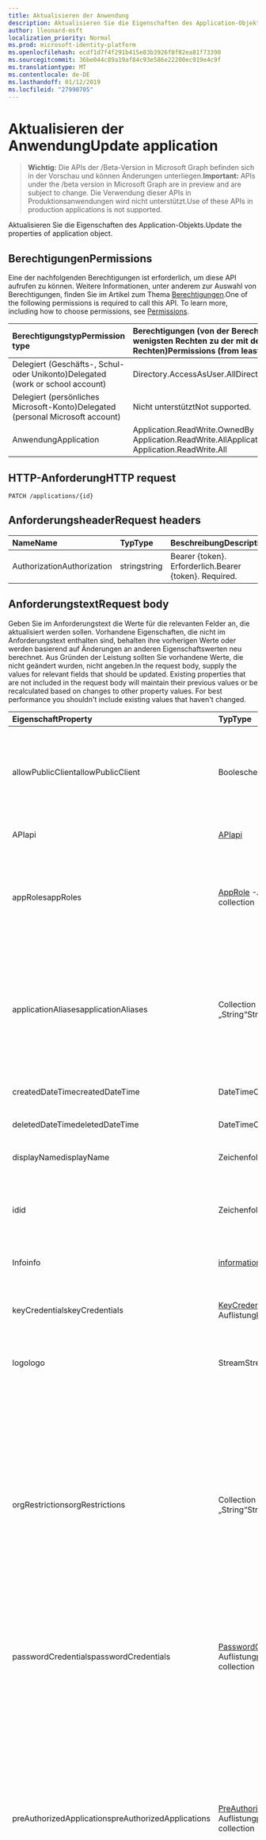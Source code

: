 ```yaml
---
title: Aktualisieren der Anwendung
description: Aktualisieren Sie die Eigenschaften des Application-Objekts.
author: lleonard-msft
localization_priority: Normal
ms.prod: microsoft-identity-platform
ms.openlocfilehash: ecdf1d7f4f291b415e83b3926f8f82ea81f73390
ms.sourcegitcommit: 36be044c89a19af84c93e586e22200ec919e4c9f
ms.translationtype: MT
ms.contentlocale: de-DE
ms.lasthandoff: 01/12/2019
ms.locfileid: "27990705"
---
```

# <a name="update-application"></a><span data-ttu-id="3a570-103">Aktualisieren der Anwendung</span><span class="sxs-lookup"><span data-stu-id="3a570-103">Update application</span></span>

> <span data-ttu-id="3a570-104">**Wichtig:** Die APIs der /Beta-Version in Microsoft Graph befinden sich in der Vorschau und können Änderungen unterliegen.</span><span class="sxs-lookup"><span data-stu-id="3a570-104">**Important:** APIs under the /beta version in Microsoft Graph are in preview and are subject to change.</span></span> <span data-ttu-id="3a570-105">Die Verwendung dieser APIs in Produktionsanwendungen wird nicht unterstützt.</span><span class="sxs-lookup"><span data-stu-id="3a570-105">Use of these APIs in production applications is not supported.</span></span>

<span data-ttu-id="3a570-106">Aktualisieren Sie die Eigenschaften des Application-Objekts.</span><span class="sxs-lookup"><span data-stu-id="3a570-106">Update the properties of application object.</span></span>
## <a name="permissions"></a><span data-ttu-id="3a570-107">Berechtigungen</span><span class="sxs-lookup"><span data-stu-id="3a570-107">Permissions</span></span>
<span data-ttu-id="3a570-p102">Eine der nachfolgenden Berechtigungen ist erforderlich, um diese API aufrufen zu können. Weitere Informationen, unter anderem zur Auswahl von Berechtigungen, finden Sie im Artikel zum Thema [Berechtigungen](/graph/permissions-reference).</span><span class="sxs-lookup"><span data-stu-id="3a570-p102">One of the following permissions is required to call this API. To learn more, including how to choose permissions, see [Permissions](/graph/permissions-reference).</span></span>


|<span data-ttu-id="3a570-110">Berechtigungstyp</span><span class="sxs-lookup"><span data-stu-id="3a570-110">Permission type</span></span>      | <span data-ttu-id="3a570-111">Berechtigungen (von der Berechtigung mit den wenigsten Rechten zu der mit den meisten Rechten)</span><span class="sxs-lookup"><span data-stu-id="3a570-111">Permissions (from least to most privileged)</span></span>              |
|:--------------------|:---------------------------------------------------------|
|<span data-ttu-id="3a570-112">Delegiert (Geschäfts-, Schul- oder Unikonto)</span><span class="sxs-lookup"><span data-stu-id="3a570-112">Delegated (work or school account)</span></span> |  <span data-ttu-id="3a570-113">Directory.AccessAsUser.All</span><span class="sxs-lookup"><span data-stu-id="3a570-113">Directory.AccessAsUser.All</span></span>    |
|<span data-ttu-id="3a570-114">Delegiert (persönliches Microsoft-Konto)</span><span class="sxs-lookup"><span data-stu-id="3a570-114">Delegated (personal Microsoft account)</span></span> | <span data-ttu-id="3a570-115">Nicht unterstützt</span><span class="sxs-lookup"><span data-stu-id="3a570-115">Not supported.</span></span>    |
|<span data-ttu-id="3a570-116">Anwendung</span><span class="sxs-lookup"><span data-stu-id="3a570-116">Application</span></span> | <span data-ttu-id="3a570-117">Application.ReadWrite.OwnedBy Application.ReadWrite.All</span><span class="sxs-lookup"><span data-stu-id="3a570-117">Application.ReadWrite.OwnedBy, Application.ReadWrite.All</span></span> |

## <a name="http-request"></a><span data-ttu-id="3a570-118">HTTP-Anforderung</span><span class="sxs-lookup"><span data-stu-id="3a570-118">HTTP request</span></span>
<!-- { "blockType": "ignored" } -->
```http
PATCH /applications/{id}
```
## <a name="request-headers"></a><span data-ttu-id="3a570-119">Anforderungsheader</span><span class="sxs-lookup"><span data-stu-id="3a570-119">Request headers</span></span>
| <span data-ttu-id="3a570-120">Name</span><span class="sxs-lookup"><span data-stu-id="3a570-120">Name</span></span>       | <span data-ttu-id="3a570-121">Typ</span><span class="sxs-lookup"><span data-stu-id="3a570-121">Type</span></span> | <span data-ttu-id="3a570-122">Beschreibung</span><span class="sxs-lookup"><span data-stu-id="3a570-122">Description</span></span>|
|:-----------|:------|:----------|
| <span data-ttu-id="3a570-123">Authorization</span><span class="sxs-lookup"><span data-stu-id="3a570-123">Authorization</span></span>  | <span data-ttu-id="3a570-124">string</span><span class="sxs-lookup"><span data-stu-id="3a570-124">string</span></span>  | <span data-ttu-id="3a570-p103">Bearer {token}. Erforderlich.</span><span class="sxs-lookup"><span data-stu-id="3a570-p103">Bearer {token}. Required.</span></span>  |

## <a name="request-body"></a><span data-ttu-id="3a570-127">Anforderungstext</span><span class="sxs-lookup"><span data-stu-id="3a570-127">Request body</span></span>
<span data-ttu-id="3a570-p104">Geben Sie im Anforderungstext die Werte für die relevanten Felder an, die aktualisiert werden sollen. Vorhandene Eigenschaften, die nicht im Anforderungstext enthalten sind, behalten ihre vorherigen Werte oder werden basierend auf Änderungen an anderen Eigenschaftswerten neu berechnet. Aus Gründen der Leistung sollten Sie vorhandene Werte, die nicht geändert wurden, nicht angeben.</span><span class="sxs-lookup"><span data-stu-id="3a570-p104">In the request body, supply the values for relevant fields that should be updated. Existing properties that are not included in the request body will maintain their previous values or be recalculated based on changes to other property values. For best performance you shouldn't include existing values that haven't changed.</span></span>

| <span data-ttu-id="3a570-131">Eigenschaft</span><span class="sxs-lookup"><span data-stu-id="3a570-131">Property</span></span>     | <span data-ttu-id="3a570-132">Typ</span><span class="sxs-lookup"><span data-stu-id="3a570-132">Type</span></span>   |<span data-ttu-id="3a570-133">Beschreibung</span><span class="sxs-lookup"><span data-stu-id="3a570-133">Description</span></span>|
|:---------------|:--------|:----------|
|<span data-ttu-id="3a570-134">allowPublicClient</span><span class="sxs-lookup"><span data-stu-id="3a570-134">allowPublicClient</span></span>|<span data-ttu-id="3a570-135">Boolescher Wert</span><span class="sxs-lookup"><span data-stu-id="3a570-135">Boolean</span></span>| <span data-ttu-id="3a570-136">Gibt an, ob die Anwendung als öffentliche Client fungieren kann.</span><span class="sxs-lookup"><span data-stu-id="3a570-136">Specifies if the application can act as a public client.</span></span> <span data-ttu-id="3a570-137">Beispielsweise eine installierte Anwendung, die auf einem mobilen Gerät ausgeführt.</span><span class="sxs-lookup"><span data-stu-id="3a570-137">For example,  an installed application running on a mobile device.</span></span> <span data-ttu-id="3a570-138">Der Standardwert lautet *False*.</span><span class="sxs-lookup"><span data-stu-id="3a570-138">Default value is *false*.</span></span> |
|<span data-ttu-id="3a570-139">API</span><span class="sxs-lookup"><span data-stu-id="3a570-139">api</span></span>|[<span data-ttu-id="3a570-140">API</span><span class="sxs-lookup"><span data-stu-id="3a570-140">api</span></span>](../resources/api.md)| <span data-ttu-id="3a570-141">Gibt die Einstellungen für eine API-Anwendung.</span><span class="sxs-lookup"><span data-stu-id="3a570-141">Specifies settings for an API application.</span></span> |
|<span data-ttu-id="3a570-142">appRoles</span><span class="sxs-lookup"><span data-stu-id="3a570-142">appRoles</span></span>|<span data-ttu-id="3a570-143">[AppRole](../resources/approle.md) -Auflistung</span><span class="sxs-lookup"><span data-stu-id="3a570-143">[appRole](../resources/approle.md) collection</span></span>|<span data-ttu-id="3a570-144">Die Auflistung der Anwendungsrollen, die eine Anwendung deklarieren kann.</span><span class="sxs-lookup"><span data-stu-id="3a570-144">The collection of application roles that an application may declare.</span></span> <span data-ttu-id="3a570-145">Diese Funktionen können Benutzer, Gruppen oder Dienstprinzipale zugewiesen werden.</span><span class="sxs-lookup"><span data-stu-id="3a570-145">These roles can be assigned to users, groups, or service principals.</span></span> <span data-ttu-id="3a570-146">Lässt keine Nullwerte zu.</span><span class="sxs-lookup"><span data-stu-id="3a570-146">Not nullable.</span></span>|
|<span data-ttu-id="3a570-147">applicationAliases</span><span class="sxs-lookup"><span data-stu-id="3a570-147">applicationAliases</span></span>|<span data-ttu-id="3a570-148">Collection von Objekten des Typs „String“</span><span class="sxs-lookup"><span data-stu-id="3a570-148">String collection</span></span>| <span data-ttu-id="3a570-149">Die URIs, die die Anwendung zu bestimmen.</span><span class="sxs-lookup"><span data-stu-id="3a570-149">The URIs that identify the application.</span></span> <span data-ttu-id="3a570-150">Weitere Informationen finden Sie unter [Application Objects und Service Principal-Objekte](https://azure.microsoft.com/documentation/articles/active-directory-application-objects/).</span><span class="sxs-lookup"><span data-stu-id="3a570-150">For more information see, [Application Objects and Service Principal Objects](https://azure.microsoft.com/documentation/articles/active-directory-application-objects/).</span></span> <span data-ttu-id="3a570-151">Der *any* -Operator ist für Filterausdrücke auf mehrwertige Eigenschaften erforderlich.</span><span class="sxs-lookup"><span data-stu-id="3a570-151">The *any* operator is required for filter expressions on multi-valued properties.</span></span> <span data-ttu-id="3a570-152">Lässt keine Nullwerte zu.</span><span class="sxs-lookup"><span data-stu-id="3a570-152">Not nullable.</span></span> |
|<span data-ttu-id="3a570-153">createdDateTime</span><span class="sxs-lookup"><span data-stu-id="3a570-153">createdDateTime</span></span>|<span data-ttu-id="3a570-154">DateTimeOffset</span><span class="sxs-lookup"><span data-stu-id="3a570-154">DateTimeOffset</span></span>| <span data-ttu-id="3a570-155">Das Datum und die Zeit, die die Anwendung registriert wurde.</span><span class="sxs-lookup"><span data-stu-id="3a570-155">The date and time the application was registered.</span></span> |
|<span data-ttu-id="3a570-156">deletedDateTime</span><span class="sxs-lookup"><span data-stu-id="3a570-156">deletedDateTime</span></span>|<span data-ttu-id="3a570-157">DateTimeOffset</span><span class="sxs-lookup"><span data-stu-id="3a570-157">DateTimeOffset</span></span>| <span data-ttu-id="3a570-158">Das Datum und die Zeit, die die Anwendung gelöscht wurde.</span><span class="sxs-lookup"><span data-stu-id="3a570-158">The date and time the application was deleted.</span></span> |
|<span data-ttu-id="3a570-159">displayName</span><span class="sxs-lookup"><span data-stu-id="3a570-159">displayName</span></span>|<span data-ttu-id="3a570-160">Zeichenfolge</span><span class="sxs-lookup"><span data-stu-id="3a570-160">String</span></span>|<span data-ttu-id="3a570-161">Der Anzeigename für die Anwendung.</span><span class="sxs-lookup"><span data-stu-id="3a570-161">The display name for the application.</span></span> |
|<span data-ttu-id="3a570-162">id</span><span class="sxs-lookup"><span data-stu-id="3a570-162">id</span></span>|<span data-ttu-id="3a570-163">Zeichenfolge</span><span class="sxs-lookup"><span data-stu-id="3a570-163">String</span></span>|<span data-ttu-id="3a570-164">Der eindeutige Bezeichner für die Anwendung.</span><span class="sxs-lookup"><span data-stu-id="3a570-164">The unique identifier for the application.</span></span> <span data-ttu-id="3a570-165">Geerbt von [directoryObject](../resources/directoryobject.md).</span><span class="sxs-lookup"><span data-stu-id="3a570-165">Inherited from [directoryObject](../resources/directoryobject.md).</span></span> <span data-ttu-id="3a570-166">Schlüssel.</span><span class="sxs-lookup"><span data-stu-id="3a570-166">Key.</span></span> <span data-ttu-id="3a570-167">Lässt keine Nullwerte zu.</span><span class="sxs-lookup"><span data-stu-id="3a570-167">Not nullable.</span></span> <span data-ttu-id="3a570-168">Schreibgeschützt.</span><span class="sxs-lookup"><span data-stu-id="3a570-168">Read-only.</span></span> |
|<span data-ttu-id="3a570-169">Info</span><span class="sxs-lookup"><span data-stu-id="3a570-169">info</span></span>|[<span data-ttu-id="3a570-170">informationalUrl</span><span class="sxs-lookup"><span data-stu-id="3a570-170">informationalUrl</span></span>](../resources/informationalurl.md)| <span data-ttu-id="3a570-171">Grundlegende Profilinformationen der Anwendung.</span><span class="sxs-lookup"><span data-stu-id="3a570-171">Basic profile information of the application.</span></span> | <span data-ttu-id="3a570-172">Gibt die Einstellungen für installierte Clients wie desktop oder mobilen Geräten.</span><span class="sxs-lookup"><span data-stu-id="3a570-172">Specifies settings for installed clients such as desktop or mobile devices.</span></span> |
|<span data-ttu-id="3a570-173">keyCredentials</span><span class="sxs-lookup"><span data-stu-id="3a570-173">keyCredentials</span></span>|<span data-ttu-id="3a570-174">[KeyCredential](../resources/keycredential.md) -Auflistung</span><span class="sxs-lookup"><span data-stu-id="3a570-174">[keyCredential](../resources/keycredential.md) collection</span></span>|<span data-ttu-id="3a570-175">Die Auflistung der wichtigsten Anmeldeinformationen der Anwendung nicht zugeordnete NULL-Werte zulässt.</span><span class="sxs-lookup"><span data-stu-id="3a570-175">The collection of key credentials associated with the application Not nullable.</span></span> |
|<span data-ttu-id="3a570-176">logo</span><span class="sxs-lookup"><span data-stu-id="3a570-176">logo</span></span>|<span data-ttu-id="3a570-177">Stream</span><span class="sxs-lookup"><span data-stu-id="3a570-177">Stream</span></span>|<span data-ttu-id="3a570-178">Das Hauptfenster Logo für die Anwendung.</span><span class="sxs-lookup"><span data-stu-id="3a570-178">The main logo for the application.</span></span> <span data-ttu-id="3a570-179">Lässt keine Nullwerte zu.</span><span class="sxs-lookup"><span data-stu-id="3a570-179">Not nullable.</span></span> |
|<span data-ttu-id="3a570-180">orgRestrictions</span><span class="sxs-lookup"><span data-stu-id="3a570-180">orgRestrictions</span></span>|<span data-ttu-id="3a570-181">Collection von Objekten des Typs „String“</span><span class="sxs-lookup"><span data-stu-id="3a570-181">String collection</span></span>| <span data-ttu-id="3a570-182">Die Organisationseinheit TenantIds, die die Anwendung beschränkt ist.</span><span class="sxs-lookup"><span data-stu-id="3a570-182">The organizational tenantIds to which the application is restricted.</span></span>  <span data-ttu-id="3a570-183">Wenn die Auflistung leer ist, ist die Anwendung mit mehreren Mandanten (nicht eingeschränkt).</span><span class="sxs-lookup"><span data-stu-id="3a570-183">If the collection is empty, the application is multi-tenant (not restricted).</span></span> <span data-ttu-id="3a570-184">Wenn die Auflistung TenantIds enthält, ist die Anwendung auf die Organisationseinheit TenantIds in der Auflistung beschränkt.</span><span class="sxs-lookup"><span data-stu-id="3a570-184">If the collection contains tenantIds, the application is restricted to the organizational tenantIds in the collection.</span></span> <span data-ttu-id="3a570-185">Angeben von anderen Mandanten, aber nicht die TenantId, in dem die Anwendung registriert ist, impliziert, dass die TenantId der Anwendung indirekt enthalten ist.</span><span class="sxs-lookup"><span data-stu-id="3a570-185">Specifying other tenants but not the tenantId where the application is registered implies that the application's own tenantId is indirectly included.</span></span> |
|<span data-ttu-id="3a570-186">passwordCredentials</span><span class="sxs-lookup"><span data-stu-id="3a570-186">passwordCredentials</span></span>|<span data-ttu-id="3a570-187">[PasswordCredential](../resources/passwordcredential.md) -Auflistung</span><span class="sxs-lookup"><span data-stu-id="3a570-187">[passwordCredential](../resources/passwordcredential.md) collection</span></span>|<span data-ttu-id="3a570-188">Die Auflistung von Anmeldeinformationen, die mit der Anwendung verbunden sind.</span><span class="sxs-lookup"><span data-stu-id="3a570-188">The collection of password credentials associated with the application.</span></span> <span data-ttu-id="3a570-189">Lässt keine Nullwerte zu.</span><span class="sxs-lookup"><span data-stu-id="3a570-189">Not nullable.</span></span>|
|<span data-ttu-id="3a570-190">preAuthorizedApplications</span><span class="sxs-lookup"><span data-stu-id="3a570-190">preAuthorizedApplications</span></span>|<span data-ttu-id="3a570-191">[PreAuthorizedApplication](../resources/preauthorizedapplication.md) -Auflistung</span><span class="sxs-lookup"><span data-stu-id="3a570-191">[preAuthorizedApplication](../resources/preauthorizedapplication.md) collection</span></span>| <span data-ttu-id="3a570-192">Listen-Anwendungen und angeforderten Berechtigungen für implizite Zustimmung.</span><span class="sxs-lookup"><span data-stu-id="3a570-192">Lists applications and requested permissions for implicit consent.</span></span> <span data-ttu-id="3a570-193">Erfordert ein Administrator Zustimmung an die Anwendung bereitgestellt haben.</span><span class="sxs-lookup"><span data-stu-id="3a570-193">Requires an admin to have provided consent to the application.</span></span> <span data-ttu-id="3a570-194">PreAuthorizedApplications erfordern keinen den Benutzer, die angeforderten Berechtigungen zuzustimmen.</span><span class="sxs-lookup"><span data-stu-id="3a570-194">preAuthorizedApplications do not require the user to consent to the requested permissions.</span></span> <span data-ttu-id="3a570-195">In PreAuthorizedApplications aufgelisteten Berechtigungen erfordern keine Zustimmung des Benutzers.</span><span class="sxs-lookup"><span data-stu-id="3a570-195">Permissions listed in preAuthorizedApplications do not require user consent.</span></span> <span data-ttu-id="3a570-196">Keine weiteren angeforderten Berechtigungen nicht in PreAuthorizedApplications aufgeführten erfordern jedoch Zustimmung des Benutzers.</span><span class="sxs-lookup"><span data-stu-id="3a570-196">However, any additional requested permissions not listed in preAuthorizedApplications require user consent.</span></span> |
|<span data-ttu-id="3a570-197">requiredResourceAccess</span><span class="sxs-lookup"><span data-stu-id="3a570-197">requiredResourceAccess</span></span>|<span data-ttu-id="3a570-198">[RequiredResourceAccess](../resources/requiredresourceaccess.md) -Auflistung</span><span class="sxs-lookup"><span data-stu-id="3a570-198">[requiredResourceAccess](../resources/requiredresourceaccess.md) collection</span></span>|<span data-ttu-id="3a570-199">Gibt die Ressourcen, die diese Anwendung benötigt Zugriff auf und den Satz von OAuth berechtigungsbereiche und Anwendungsrollen, die unter jeder dieser Ressourcen benötigt werden.</span><span class="sxs-lookup"><span data-stu-id="3a570-199">Specifies resources that this application requires access to and the set of OAuth permission scopes and application roles that it needs under each of those resources.</span></span> <span data-ttu-id="3a570-200">Diese vor Konfiguration erforderlichen Ressourcenzugriff Laufwerke der Zustimmung wünschen.</span><span class="sxs-lookup"><span data-stu-id="3a570-200">This pre-configuration of required resource access drives the consent experience.</span></span> <span data-ttu-id="3a570-201">Lässt keine Nullwerte zu.</span><span class="sxs-lookup"><span data-stu-id="3a570-201">Not nullable.</span></span>|
|<span data-ttu-id="3a570-202">-Tags hinzugefügtes Markup</span><span class="sxs-lookup"><span data-stu-id="3a570-202">tags</span></span>|<span data-ttu-id="3a570-203">Collection von Objekten des Typs „String“</span><span class="sxs-lookup"><span data-stu-id="3a570-203">String collection</span></span>| <span data-ttu-id="3a570-204">Benutzerdefinierte Zeichenfolgen, die zum Kategorisieren und Identifizieren der Anwendung verwendet werden können.</span><span class="sxs-lookup"><span data-stu-id="3a570-204">Custom strings that can be used to categorize and identify the application.</span></span> |
|<span data-ttu-id="3a570-205">web</span><span class="sxs-lookup"><span data-stu-id="3a570-205">web</span></span>|[<span data-ttu-id="3a570-206">Web</span><span class="sxs-lookup"><span data-stu-id="3a570-206">web</span></span>](../resources/web.md)| <span data-ttu-id="3a570-207">Gibt die Einstellungen für eine Webanwendung.</span><span class="sxs-lookup"><span data-stu-id="3a570-207">Specifies settings for a web application.</span></span> |

## <a name="response"></a><span data-ttu-id="3a570-208">Antwort</span><span class="sxs-lookup"><span data-stu-id="3a570-208">Response</span></span>

<span data-ttu-id="3a570-209">Wenn erfolgreich ist, diese Methode gibt einen `204 No Content` Antwortcode und kein Suchzeichenfolge im Antworttext zurückgegeben wird.</span><span class="sxs-lookup"><span data-stu-id="3a570-209">If successful, this method returns a `204 No Content` response code and does not return anything in the response body.</span></span>
## <a name="example"></a><span data-ttu-id="3a570-210">Beispiel</span><span class="sxs-lookup"><span data-stu-id="3a570-210">Example</span></span>
##### <a name="request"></a><span data-ttu-id="3a570-211">Anforderung</span><span class="sxs-lookup"><span data-stu-id="3a570-211">Request</span></span>
<span data-ttu-id="3a570-212">Nachfolgend sehen Sie ein Beispiel der Anforderung.</span><span class="sxs-lookup"><span data-stu-id="3a570-212">Here is an example of the request.</span></span>
<!-- {
  "blockType": "request",
  "name": "update_application"
}-->
```http
PATCH https://graph.microsoft.com/beta/applications/{id}
Content-type: application/json
Content-length: 72

{
  "allowPublicClient": false,
  "displayName": "New display name"
}
```
##### <a name="response"></a><span data-ttu-id="3a570-213">Antwort</span><span class="sxs-lookup"><span data-stu-id="3a570-213">Response</span></span>
<span data-ttu-id="3a570-214">Hinweis: Das hier gezeigte Antwortobjekt ist möglicherweise aus Platzgründen abgeschnitten.</span><span class="sxs-lookup"><span data-stu-id="3a570-214">Note: The response object shown here may be truncated for brevity.</span></span> 
<!-- {
  "blockType": "response",
  "truncated": true,
  "@odata.type": "microsoft.graph.application"
} -->
```http
HTTP/1.1 204 No Content
```

<!-- uuid: 8fcb5dbc-d5aa-4681-8e31-b001d5168d79
2015-10-25 14:57:30 UTC -->
<!-- {
  "type": "#page.annotation",
  "description": "Update application",
  "keywords": "",
  "section": "documentation",
  "tocPath": ""
}-->
